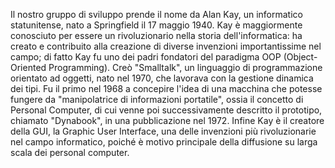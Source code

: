 Il nostro gruppo di sviluppo prende il nome da Alan Kay, un informatico statunitense, nato a Springfield il 17 maggio 1940.
Kay è maggiormente conosciuto per essere un rivoluzionario nella storia dell'informatica: ha creato e contribuito alla creazione di diverse invenzioni importantissime nel campo; di fatto Kay fu uno dei padri fondatori del paradigma OOP (Object-Oriented Programming). Creò "Smalltalk", un linguaggio di programmazione orientato ad oggetti, nato nel 1970, che lavorava con la gestione dinamica dei tipi.
Fu il primo nel 1968 a concepire l'idea di una macchina che potesse fungere da "manipolatrice di informazioni portatile", ossia il concetto di Personal Computer, di cui venne poi successivamente descritto il prototipo, chiamato "Dynabook", in una pubblicazione nel 1972.
Infine Kay è il creatore della GUI, la Graphic User Interface, una delle invenzioni più rivoluzionarie nel campo informatico, poiché è motivo principale della diffusione su larga scala dei personal computer.